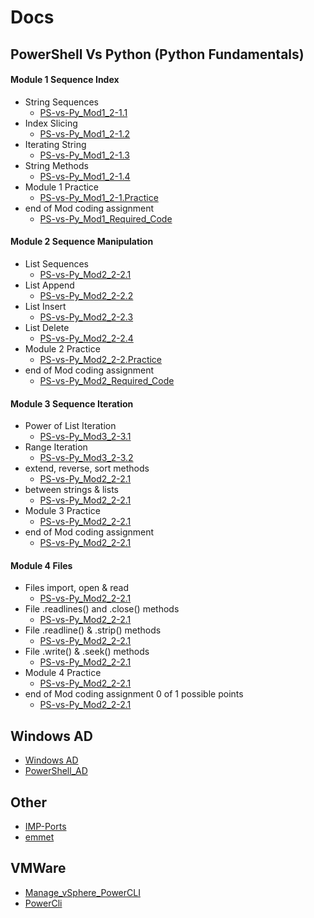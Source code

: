 # Docs


## PowerShell Vs Python (Python Fundamentals)

#### Module 1 Sequence Index
- String Sequences
  - [PS-vs-Py_Mod1_2-1.1](../Docs/html/PS-vs-Py_Mod1_2-1.1.md.html)
- Index Slicing
  - [PS-vs-Py_Mod1_2-1.2](../Docs/html/PS-vs-Py_Mod1_2-1.2.md.html)
- Iterating String
  - [PS-vs-Py_Mod1_2-1.3](../Docs/html/PS-vs-Py_Mod1_2-1.3.md.html) <!--not created yet-->
- String Methods
  - [PS-vs-Py_Mod1_2-1.4](../Docs/html/PS-vs-Py_Mod1_2-1.4.md.html) <!--not created yet-->
- Module 1 Practice
  - [PS-vs-Py_Mod1_2-1.Practice](../Docs/html/PS-vs-Py_Mod1_2-1.Practice.md.html)
- end of Mod coding assignment
  - [PS-vs-Py_Mod1_Required_Code](../Docs/html/PS-vs-Py_Mod1_Required_Code.md.html)

#### Module 2 Sequence Manipulation
- List Sequences
  - [PS-vs-Py_Mod2_2-2.1](../Docs/html/PS-vs-Py_Mod2_2-2.1.md.html) <!--not created yet-->
- List Append
  - [PS-vs-Py_Mod2_2-2.2](../Docs/html/PS-vs-Py_Mod2_2-2.2.md.html) <!--not created yet-->
- List Insert
  - [PS-vs-Py_Mod2_2-2.3](../Docs/html/PS-vs-Py_Mod2_2-2.3.md.html)
- List Delete
  - [PS-vs-Py_Mod2_2-2.4](../Docs/html/PS-vs-Py_Mod2_2-2.4.md.html)
- Module 2 Practice
  - [PS-vs-Py_Mod2_2-2.Practice](../Docs/html/PS-vs-Py_Mod2_2-2.Practice.md.html)
- end of Mod coding assignment
  - [PS-vs-Py_Mod2_Required_Code](../Docs/html/PS-vs-Py_Mod2_Required_Code.md.html)

#### Module 3 Sequence Iteration
- Power of List Iteration
  - [PS-vs-Py_Mod3_2-3.1](../Docs/html/PS-vs-Py_Mod3_2-3.1.md.html)
- Range Iteration
  - [PS-vs-Py_Mod3_2-3.2](../Docs/html/PS-vs-Py_Mod3_2-3.2.md.html)
- extend, reverse, sort methods
  - [PS-vs-Py_Mod2_2-2.1](../Docs/html/PS-vs-Py_Mod2_2-2.1.md.html) <!--not created yet-->
- between strings & lists
  - [PS-vs-Py_Mod2_2-2.1](../Docs/html/PS-vs-Py_Mod2_2-2.1.md.html) <!--not created yet-->
- Module 3 Practice
  - [PS-vs-Py_Mod2_2-2.1](../Docs/html/PS-vs-Py_Mod2_2-2.1.md.html) <!--not created yet-->
- end of Mod coding assignment
  - [PS-vs-Py_Mod2_2-2.1](../Docs/html/PS-vs-Py_Mod2_2-2.1.md.html) <!--not created yet-->

#### Module 4 Files
- Files import, open & read
  - [PS-vs-Py_Mod2_2-2.1](../Docs/html/PS-vs-Py_Mod2_2-2.1.md.html) <!--not created yet-->
- File .readlines() and .close() methods
  - [PS-vs-Py_Mod2_2-2.1](../Docs/html/PS-vs-Py_Mod2_2-2.1.md.html) <!--not created yet-->
- File .readline() & .strip() methods
  - [PS-vs-Py_Mod2_2-2.1](../Docs/html/PS-vs-Py_Mod2_2-2.1.md.html) <!--not created yet-->
- File .write() & .seek() methods
  - [PS-vs-Py_Mod2_2-2.1](../Docs/html/PS-vs-Py_Mod2_2-2.1.md.html) <!--not created yet-->
- Module 4 Practice
  - [PS-vs-Py_Mod2_2-2.1](../Docs/html/PS-vs-Py_Mod2_2-2.1.md.html) <!--not created yet-->
- end of Mod coding assignment 0 of 1 possible points
  - [PS-vs-Py_Mod2_2-2.1](../Docs/html/PS-vs-Py_Mod2_2-2.1.md.html) <!--not created yet-->

## Windows AD

- [Windows AD](../Docs/html/Windows_AD.md.html)
- [PowerShell_AD](../Docs/html/PowerShell_AD_Commands.md.html)

## Other

- [IMP-Ports](../Docs/html/IMP-Ports.md.html)
- [emmet](../Docs/html/emmet.html)

## VMWare
- [Manage_vSphere_PowerCLI](../Docs/html/VMware_html/Manage_vSphere_PowerCLI.md.html)
- [PowerCli](../Docs/html/PowerCli.md.html)
